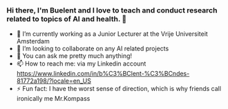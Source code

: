 ### Hi there, I'm Buelent and I love to teach and conduct research related to topics of AI and health. 👋

- 🔭 I’m currently working as a Junior Lecturer at the Vrije Universiteit Amsterdam
- 👯 I’m looking to collaborate on any AI related projects
- 💬 You can ask me pretty much anything!
- 📫 How to reach me: via my Linkedin account https://www.linkedin.com/in/b%C3%BClent-%C3%BCndes-81772a198/?locale=en_US 
- ⚡ Fun fact: I have the worst sense of direction, which is why friends call ironically me Mr.Kompass

